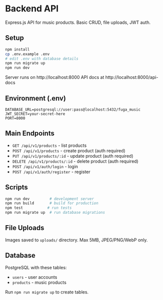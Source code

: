 # Backend API

Express.js API for music products. Basic CRUD, file uploads, JWT auth.

## Setup

```bash
npm install
cp .env.example .env
# edit .env with database details
npm run migrate up
npm run dev
```

Server runs on http://localhost:8000
API docs at http://localhost:8000/api-docs

## Environment (.env)

```env
DATABASE_URL=postgresql://user:pass@localhost:5432/fuga_music
JWT_SECRET=your-secret-here
PORT=8000
```

## Main Endpoints

- `GET /api/v1/products` - list products
- `POST /api/v1/products` - create product (auth required)
- `PUT /api/v1/products/:id` - update product (auth required)
- `DELETE /api/v1/products/:id` - delete product (auth required)
- `POST /api/v1/auth/login` - login
- `POST /api/v1/auth/register` - register

## Scripts

```bash
npm run dev         # development server
npm run build       # build for production
npm test           # run tests
npm run migrate up  # run database migrations
```

## File Uploads

Images saved to `uploads/` directory. Max 5MB, JPEG/PNG/WebP only.

## Database

PostgreSQL with these tables:
- `users` - user accounts
- `products` - music products

Run `npm run migrate up` to create tables.